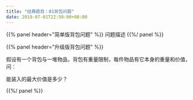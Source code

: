 ```yaml
---
title: "经典题目：01背包问题"
date: 2019-07-01T22:50:00+08:00
---
```


{{% panel header="简单版背包问题" %}}
问题描述
{{%/ panel %}}

{{% panel header="升级版背包问题" %}}

假设有一个背包与一堆物品，背包有重量限制，每件物品有它本身的重量和价值，问：

能装入的最大价值是多少？
 
{{%/ panel %}}
